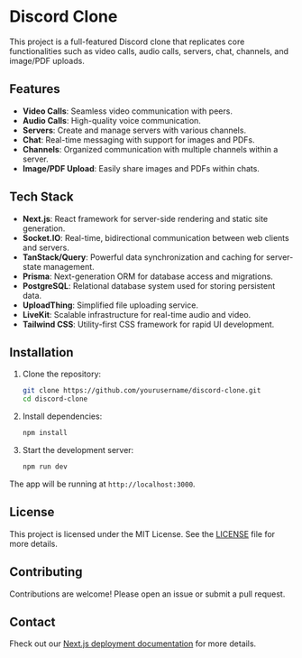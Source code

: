 # Discord Clone

This project is a full-featured Discord clone that replicates core functionalities such as video calls, audio calls, servers, chat, channels, and image/PDF uploads.

## Features

- **Video Calls**: Seamless video communication with peers.
- **Audio Calls**: High-quality voice communication.
- **Servers**: Create and manage servers with various channels.
- **Chat**: Real-time messaging with support for images and PDFs.
- **Channels**: Organized communication with multiple channels within a server.
- **Image/PDF Upload**: Easily share images and PDFs within chats.

## Tech Stack

- **Next.js**: React framework for server-side rendering and static site generation.
- **Socket.IO**: Real-time, bidirectional communication between web clients and servers.
- **TanStack/Query**: Powerful data synchronization and caching for server-state management.
- **Prisma**: Next-generation ORM for database access and migrations.
- **PostgreSQL**: Relational database system used for storing persistent data.
- **UploadThing**: Simplified file uploading service.
- **LiveKit**: Scalable infrastructure for real-time audio and video.
- **Tailwind CSS**: Utility-first CSS framework for rapid UI development.

## Installation

1. Clone the repository:
   ```bash
   git clone https://github.com/yourusername/discord-clone.git
   cd discord-clone
   ```

2. Install dependencies:
   ```bash
   npm install
   ```

3. Start the development server:
   ```bash
   npm run dev
   ```

The app will be running at `http://localhost:3000`.

## License

This project is licensed under the MIT License. See the [LICENSE](LICENSE) file for more details.

## Contributing

Contributions are welcome! Please open an issue or submit a pull request.

## Contact

Fheck out our [Next.js deployment documentation](https://nextjs.org/docs/deployment) for more details.
